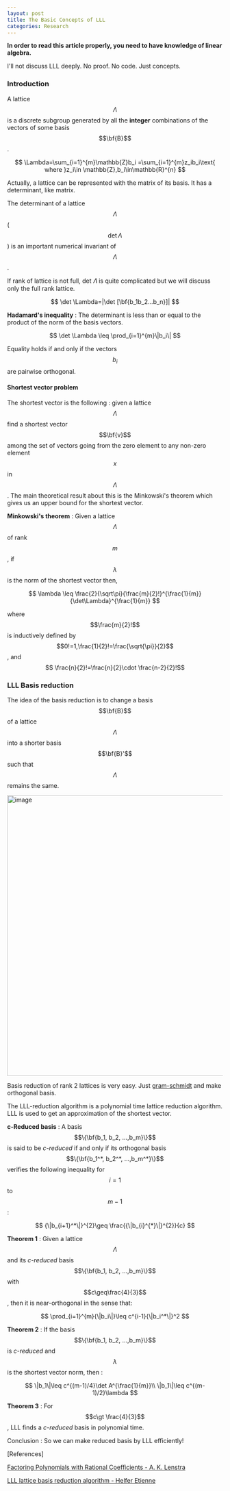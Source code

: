 ```yaml
---
layout: post
title: The Basic Concepts of LLL
categories: Research
---
```


**In order to read this article properly, you need to have knowledge of linear algebra.**

I'll not discuss LLL deeply. No proof. No code. Just concepts.



### Introduction

A lattice $$\Lambda$$ is a discrete subgroup generated by all the **integer** combinations of the vectors of some basis $$\bf{B}$$.

$$
\Lambda=\sum_{i=1}^{m}\mathbb{Z}b_i
=\sum_{i=1}^{m}z_ib_i\text{ where }z_i\in \mathbb{Z},b_i\in\mathbb{R}^{n}
$$

Actually, a lattice can be represented with the matrix of its basis. It has a determinant, like matrix.

The determinant of a lattice $$\Lambda$$ ($$\det \Lambda$$) is an important numerical invariant of $$\Lambda$$.

If rank of lattice is not full, det 𝛬 is quite complicated but we will discuss only the full rank lattice.

$$
\det \Lambda=|\det [\bf{b_1b_2...b_n}]|
$$

**Hadamard's inequality** : The determinant is less than or equal to the product of the norm of the basis vectors.

$$
\det \Lambda \leq \prod_{i=1}^{m}\|b_i\|
$$

Equality holds if and only if the vectors $$b_i$$ are pairwise orthogonal.



#### Shortest vector problem

The shortest vector is the following : given a lattice $$\Lambda$$ find a shortest vector $$\bf{v}$$ among the set of vectors going from the zero element to any non-zero element $$x$$ in $$\Lambda$$. The main theoretical result about this is the Minkowski's theorem which gives us an upper bound for the shortest vector.



**Minkowski's theorem** : Given a lattice $$\Lambda$$ of rank $$m$$, if $$\lambda$$ is the norm of the shortest vector then,

$$
\lambda \leq \frac{2}{\sqrt\pi}{\frac{m}{2}!}^{\frac{1}{m}}{\det\Lambda}^{\frac{1}{m}}
$$

where $$\frac{m}{2}!$$ is inductively defined by $$0!=1,\frac{1}{2}!=\frac{\sqrt{\pi}}{2}$$, and $$ \frac{n}{2}!=\frac{n}{2}\cdot \frac{n-2}{2}!$$


### LLL Basis reduction

The idea of the basis reduction is to change a basis $$\bf{B}$$ of a lattice $$\Lambda$$ into a shorter basis $$\bf{B}'$$ such that $$\Lambda$$ remains the same.

<img width="656" alt="image" src="https://user-images.githubusercontent.com/64528476/89562418-e344a280-d854-11ea-9171-94c37c30aaf1.png">



Basis reduction of rank 2 lattices is very easy. Just [gram-schmidt](https://en.wikipedia.org/wiki/Gram–Schmidt_process) and make orthogonal basis.



The LLL-reduction algorithm is a polynomial time lattice reduction algorithm. LLL is used to get an approximation of the shortest vector.



**c-Reduced basis** : A basis $$\{\bf{b_1, b_2, ...,b_m}\}$$ is said to be *c-reduced* if and only if its orthogonal basis $$\{\bf{b_1^*, b_2^*, ...,b_m^*}\}$$ verifies the following inequality for $$i=1$$ to $$m-1$$ :

$$
{\|b_{i+1}^*\|}^{2}\geq \frac{{\|b_{i}^{*}\|}^{2}}{c}
$$


**Theorem 1** : Given a lattice $$\Lambda$$ and its *c-reduced* basis $$\{\bf{b_1, b_2, ...,b_m}\}$$ with $$c\geq\frac{4}{3}$$, then it is near-orthogonal in the sense that:

$$
\prod_{i=1}^{m}{\|b_i\|}\leq c^{i-1}{\|b_i^*\|}^2
$$

**Theorem 2** : If the basis $$\{\bf{b_1, b_2, ...,b_m}\}$$ is *c-reduced* and $$\lambda$$ is the shortest vector norm, then :

$$
\|b_1\|\leq c^{(m-1)/4}\det A^{\frac{1}{m}}\\
\|b_1\|\leq c^{(m-1)/2}\lambda
$$

**Theorem 3** : For $$c\gt \frac{4}{3}$$, LLL finds a *c-reduced* basis in polynomial time.



Conclusion : So we can make reduced basis by LLL efficiently!





[References]

[Factoring Polynomials with Rational Coefficients - A. K. Lenstra](https://www.math.leidenuniv.nl/~hwl/PUBLICATIONS/1982f/art.pdf)

[LLL lattice basis reduction algorithm - Helfer Etienne](https://algo.epfl.ch/_media/en/projects/bachelor_semester/rapportetiennehelfer.pdf)


